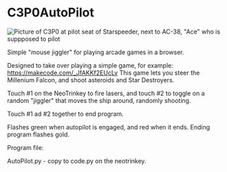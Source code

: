 # C3P0AutoPilot

![Picture of C3P0 at pilot seat of Starspeeder, next to AC-38, "Ace" who is suppposed to pilot](https://media.wdwnt.com/2018/06/ace594356LARGE.jpg)

Simple "mouse jiggler" for playing arcade games in a browser.

Designed to take over playing a simple game, for example: https://makecode.com/_JfAKKf2EUcLv
This game lets you steer the Millenium Falcon, and shoot asteroids and Star Destroyers.

Touch #1 on the NeoTrinkey to fire lasers, and touch #2 to toggle on a random "jiggler" that moves the ship around, randomly shooting.

Touch #1 ad #2 together to end program.

Flashes green when autopilot is engaged, and red when it ends. Ending program flashes gold.

Program file:

AutoPilot.py - copy to code.py on the neotrinkey.
